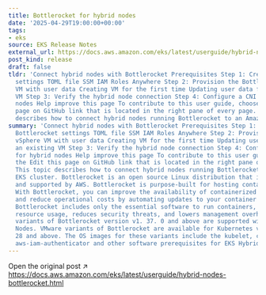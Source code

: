 ```yaml
---
title: Bottlerocket for hybrid nodes
date: '2025-04-29T19:00:00+00:00'
tags:
- eks
source: EKS Release Notes
external_url: https://docs.aws.amazon.com/eks/latest/userguide/hybrid-nodes-bottlerocket.html
post_kind: release
draft: false
tldr: 'Connect hybrid nodes with Bottlerocket Prerequisites Step 1: Create the Bottlerocket
  settings TOML file SSM IAM Roles Anywhere Step 2: Provision the Bottlerocket vSphere
  VM with user data Creating VM for the first time Updating user data for an existing
  VM Step 3: Verify the hybrid node connection Step 4: Configure a CNI for hybrid
  nodes Help improve this page To contribute to this user guide, choose the Edit this
  page on GitHub link that is located in the right pane of every page. This topic
  describes how to connect hybrid nodes running Bottlerocket to an Amazon EKS cluster.'
summary: 'Connect hybrid nodes with Bottlerocket Prerequisites Step 1: Create the
  Bottlerocket settings TOML file SSM IAM Roles Anywhere Step 2: Provision the Bottlerocket
  vSphere VM with user data Creating VM for the first time Updating user data for
  an existing VM Step 3: Verify the hybrid node connection Step 4: Configure a CNI
  for hybrid nodes Help improve this page To contribute to this user guide, choose
  the Edit this page on GitHub link that is located in the right pane of every page.
  This topic describes how to connect hybrid nodes running Bottlerocket to an Amazon
  EKS cluster. Bottlerocket is an open source Linux distribution that is sponsored
  and supported by AWS. Bottlerocket is purpose-built for hosting container workloads.
  With Bottlerocket, you can improve the availability of containerized deployments
  and reduce operational costs by automating updates to your container infrastructure.
  Bottlerocket includes only the essential software to run containers, which improves
  resource usage, reduces security threats, and lowers management overhead. Only VMware
  variants of Bottlerocket version v1. 37. 0 and above are supported with EKS Hybrid
  Nodes. VMware variants of Bottlerocket are available for Kubernetes versions v1.
  28 and above. The OS images for these variants include the kubelet, containerd,
  aws-iam-authenticator and other software prerequisites for EKS Hybrid Nodes.'
---
```

Open the original post ↗ https://docs.aws.amazon.com/eks/latest/userguide/hybrid-nodes-bottlerocket.html
